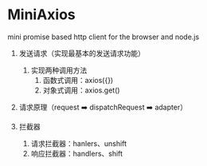 # MiniAxios
mini promise based http client for the browser and node.js


1. 发送请求（实现最基本的发送请求功能）
   1. 实现两种调用方法
      1. 函数式调用：axios({})
      2. 对象式调用：axios.get()

2. 请求原理（request ➡️ dispatchRequest ➡️ adapter）
3. 拦截器
   1. 请求拦截器：hanlers、unshift
   2. 响应拦截器：handlers、shift